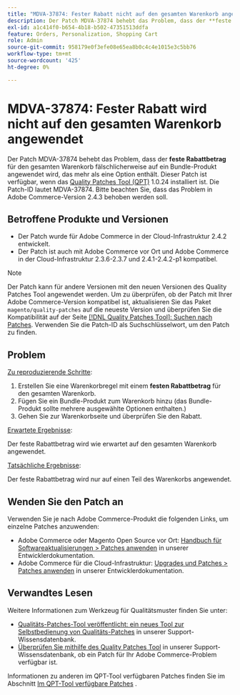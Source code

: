 ```yaml
---
title: "MDVA-37874: Fester Rabatt nicht auf den gesamten Warenkorb angewendet"
description: Der Patch MDVA-37874 behebt das Problem, dass der **feste Rabattbetrag** für den gesamten Warenkorb fälschlicherweise auf ein Bundle-Produkt mit mehr als einer Option angewendet wird. Dieser Patch ist verfügbar, wenn das [Quality Patches Tool (QPT)](https://devdocs.magento.com/guides/v2.4/comp-mgr/patching.html#mqp) 1.0.24 installiert ist. Die Patch-ID lautet MDVA-37874. Bitte beachten Sie, dass das Problem in Adobe Commerce-Version 2.4.3 behoben werden soll.
exl-id: a1c414f0-b654-4b18-b502-47351513ddfa
feature: Orders, Personalization, Shopping Cart
role: Admin
source-git-commit: 958179e0f3efe08e65ea8b0c4c4e1015e3c5bb76
workflow-type: tm+mt
source-wordcount: '425'
ht-degree: 0%

---
```


# MDVA-37874: Fester Rabatt wird nicht auf den gesamten Warenkorb angewendet

Der Patch MDVA-37874 behebt das Problem, dass der **feste Rabattbetrag** für den gesamten Warenkorb fälschlicherweise auf ein Bundle-Produkt angewendet wird, das mehr als eine Option enthält. Dieser Patch ist verfügbar, wenn das [Quality Patches Tool (QPT)](https://devdocs.magento.com/guides/v2.4/comp-mgr/patching.html#mqp) 1.0.24 installiert ist. Die Patch-ID lautet MDVA-37874. Bitte beachten Sie, dass das Problem in Adobe Commerce-Version 2.4.3 behoben werden soll.

## Betroffene Produkte und Versionen

* Der Patch wurde für Adobe Commerce in der Cloud-Infrastruktur 2.4.2 entwickelt.
* Der Patch ist auch mit Adobe Commerce vor Ort und Adobe Commerce in der Cloud-Infrastruktur 2.3.6-2.3.7 und 2.4.1-2.4.2-p1 kompatibel.

>[!NOTE]
>
>Der Patch kann für andere Versionen mit den neuen Versionen des Quality Patches Tool angewendet werden. Um zu überprüfen, ob der Patch mit Ihrer Adobe Commerce-Version kompatibel ist, aktualisieren Sie das Paket `magento/quality-patches` auf die neueste Version und überprüfen Sie die Kompatibilität auf der Seite [[!DNL Quality Patches Tool]: Suchen nach Patches](https://devdocs.magento.com/quality-patches/tool.html#patch-grid). Verwenden Sie die Patch-ID als Suchschlüsselwort, um den Patch zu finden.

## Problem


<u>Zu reproduzierende Schritte</u>:

1. Erstellen Sie eine Warenkorbregel mit einem **festen Rabattbetrag** für den gesamten Warenkorb.
1. Fügen Sie ein Bundle-Produkt zum Warenkorb hinzu (das Bundle-Produkt sollte mehrere ausgewählte Optionen enthalten.)
1. Gehen Sie zur Warenkorbseite und überprüfen Sie den Rabatt.


<u>Erwartete Ergebnisse</u>:

Der feste Rabattbetrag wird wie erwartet auf den gesamten Warenkorb angewendet.

<u>Tatsächliche Ergebnisse</u>:

Der feste Rabattbetrag wird nur auf einen Teil des Warenkorbs angewendet.


## Wenden Sie den Patch an

Verwenden Sie je nach Adobe Commerce-Produkt die folgenden Links, um einzelne Patches anzuwenden:

* Adobe Commerce oder Magento Open Source vor Ort: [Handbuch für Softwareaktualisierungen > Patches anwenden](https://devdocs.magento.com/guides/v2.4/comp-mgr/patching/mqp.html) in unserer Entwicklerdokumentation.
* Adobe Commerce für die Cloud-Infrastruktur: [Upgrades und Patches > Patches anwenden](https://devdocs.magento.com/cloud/project/project-patch.html) in unserer Entwicklerdokumentation.

## Verwandtes Lesen

Weitere Informationen zum Werkzeug für Qualitätsmuster finden Sie unter:

* [Qualitäts-Patches-Tool veröffentlicht: ein neues Tool zur Selbstbedienung von Qualitäts-Patches](/help/announcements/adobe-commerce-announcements/magento-quality-patches-released-new-tool-to-self-serve-quality-patches.md) in unserer Support-Wissensdatenbank.
* [Überprüfen Sie mithilfe des Quality Patches Tool](/help/support-tools/patches-available-in-qpt-tool/check-patch-for-magento-issue-with-magento-quality-patches.md) in unserer Support-Wissensdatenbank, ob ein Patch für Ihr Adobe Commerce-Problem verfügbar ist.

Informationen zu anderen im QPT-Tool verfügbaren Patches finden Sie im Abschnitt [Im QPT-Tool verfügbare Patches](https://support.magento.com/hc/en-us/sections/360010506631-Patches-available-in-QPT-tool-) .
